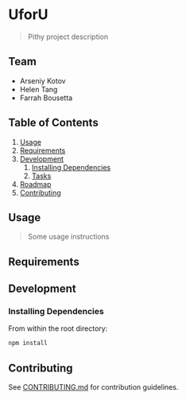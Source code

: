 # UforU

> Pithy project description

## Team

  - Arseniy Kotov
  - Helen Tang
  - Farrah Bousetta

## Table of Contents

1. [Usage](#Usage)
1. [Requirements](#requirements)
1. [Development](#development)
    1. [Installing Dependencies](#installing-dependencies)
    1. [Tasks](#tasks)
1. [Roadmap](#roadmap)
1. [Contributing](#contributing)

## Usage

> Some usage instructions

## Requirements

## Development

### Installing Dependencies

From within the root directory:

```sh
npm install
```

## Contributing

See [CONTRIBUTING.md](CONTRIBUTING.md) for contribution guidelines.
